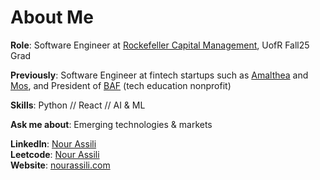 # About Me

**Role**: Software Engineer at [Rockefeller Capital Management](https://www.rockco.com/), UofR Fall25 Grad

**Previously**: Software Engineer at fintech startups such as [Amalthea](https://amaltheafs.com/) and [Mos](https://mos.com/), and President of [BAF](https://www.blockchainacceleration.org/) (tech education nonprofit)

**Skills**: Python // React // AI & ML

**Ask me about**: Emerging technologies & markets


**LinkedIn**: [Nour Assili](https://www.linkedin.com/in/nour-assili-058916149/)  
**Leetcode**: [Nour Assili](https://leetcode.com/u/nourmal_girl/)  
**Website**: [nourassili.com](https://nourassili.com)  
